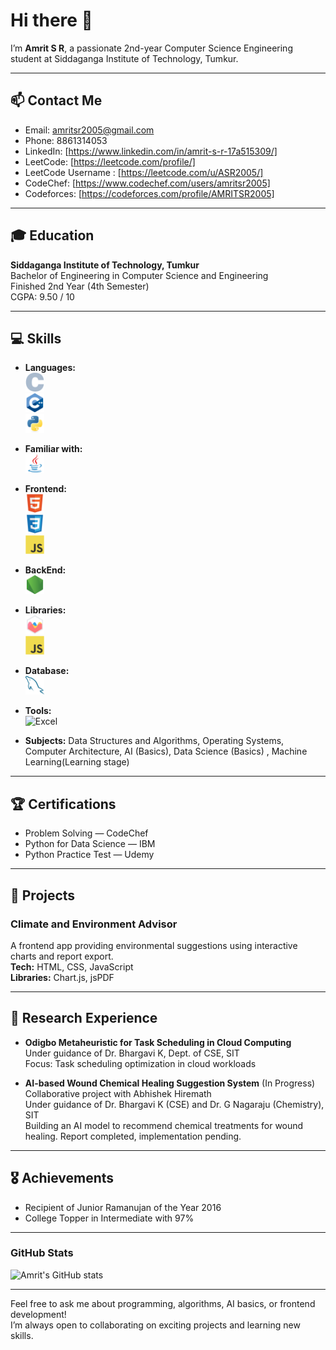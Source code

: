 # Hi there 👋

I’m **Amrit S R**, a passionate 2nd-year Computer Science Engineering student at Siddaganga Institute of Technology, Tumkur.

---

## 📫 Contact Me

- Email: amritsr2005@gmail.com  
- Phone: 8861314053  
- LinkedIn: [https://www.linkedin.com/in/amrit-s-r-17a515309/]  
- LeetCode: [https://leetcode.com/profile/]
- LeetCode Username : [https://leetcode.com/u/ASR2005/]
- CodeChef: [https://www.codechef.com/users/amritsr2005]  
- Codeforces: [https://codeforces.com/profile/AMRITSR2005]  

---

## 🎓 Education

**Siddaganga Institute of Technology, Tumkur**  
Bachelor of Engineering in Computer Science and Engineering  
Finished  2nd Year (4th Semester)  
CGPA: 9.50 / 10

---

## 💻 Skills

- **Languages:**  
  <img src="https://raw.githubusercontent.com/devicons/devicon/master/icons/c/c-original.svg" alt="C" width="30" height="30"/>  
  <img src="https://raw.githubusercontent.com/devicons/devicon/master/icons/cplusplus/cplusplus-original.svg" alt="C++" width="30" height="30"/>  
  <img src="https://raw.githubusercontent.com/devicons/devicon/master/icons/python/python-original.svg" alt="Python" width="30" height="30"/>

- **Familiar with:**  
  <img src="https://raw.githubusercontent.com/devicons/devicon/master/icons/java/java-original.svg" alt="Java" width="30" height="30"/>

- **Frontend:**  
  <img src="https://raw.githubusercontent.com/devicons/devicon/master/icons/html5/html5-original.svg" alt="HTML5" width="30" height="30"/>  
  <img src="https://raw.githubusercontent.com/devicons/devicon/master/icons/css3/css3-original.svg" alt="CSS3" width="30" height="30"/>  
  <img src="https://raw.githubusercontent.com/devicons/devicon/master/icons/javascript/javascript-original.svg" alt="JavaScript" width="30" height="30"/>

- **BackEnd:**  
  <img src="https://raw.githubusercontent.com/devicons/devicon/master/icons/nodejs/nodejs-original.svg" alt="Node.js" width="30" height="30"/>

- **Libraries:**  
  <img src="https://raw.githubusercontent.com/devicons/devicon/master/icons/chartjs/chartjs-original.svg" alt="Chart.js" width="30" height="30"/>  
  <img src="https://raw.githubusercontent.com/devicons/devicon/master/icons/javascript/javascript-original.svg" alt="jsPDF (JavaScript)" width="30" height="30"/>

- **Database:**  
  <img src="https://raw.githubusercontent.com/devicons/devicon/master/icons/mysql/mysql-original.svg" alt="MySQL" width="30" height="30"/>

- **Tools:**  
  ![Excel](https://img.shields.io/badge/-Excel-217346?style=for-the-badge&logo=microsoft-excel&logoColor=white)
- **Subjects:** Data Structures and Algorithms, Operating Systems, Computer Architecture, AI (Basics), Data Science (Basics) , Machine Learning(Learning stage) 

---

## 🏆 Certifications

- Problem Solving — CodeChef  
- Python for Data Science — IBM  
- Python Practice Test — Udemy  

---

## 🚀 Projects

### Climate and Environment Advisor  
A frontend app providing environmental suggestions using interactive charts and report export.  
**Tech:** HTML, CSS, JavaScript  
**Libraries:** Chart.js, jsPDF  

---

## 🔬 Research Experience

- **Odigbo Metaheuristic for Task Scheduling in Cloud Computing**  
  Under guidance of Dr. Bhargavi K, Dept. of CSE, SIT  
  Focus: Task scheduling optimization in cloud workloads  

- **AI-based Wound Chemical Healing Suggestion System** (In Progress)  
  Collaborative project with Abhishek Hiremath  
  Under guidance of Dr. Bhargavi K (CSE) and Dr. G Nagaraju (Chemistry), SIT  
  Building an AI model to recommend chemical treatments for wound healing. Report completed, implementation pending.  

---

## 🎖 Achievements

- Recipient of Junior Ramanujan of the Year 2016  
- College Topper in Intermediate with 97%  

---

### GitHub Stats

![Amrit's GitHub stats](https://github-readme-stats.vercel.app/api?username=amritsharan&show_icons=true&theme=radical)

---

Feel free to ask me about programming, algorithms, AI basics, or frontend development!  
I’m always open to collaborating on exciting projects and learning new skills.

